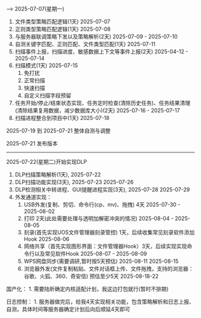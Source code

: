 --> 2025-07-07(星期一)

1. 文件类型策略匹配逻辑(1天) 2025-07-07
2. 正则类型策略匹配逻辑(1天) 2025-07-08
3. 与服务器联调策略下发以及策略解析(2天) 2025-07-09 - 2025-07-10
4. 自测关键字匹配、正则匹配、文件类型匹配(1天) 2025-07-11 
5. 扫描事件上报，扫描进度、敏感数据上下文等事件上报(2天) 2025-04-12 - 2025-07-14
6. 扫描模式(1天) 2025-07-15
    1. 免打扰
    2. 正常扫描
    3. 快速扫描
    4. 自定义扫描字段预留
7. 任务开始/停止/结束状态实现、任务定时检查(清除历史任务)、任务结果清理(清除结果复用数据，减少数据库大小)(2天) 2025-07-16 - 2025-07-17
8. 扫描进程整合到项目中(1天) 2025-07-18

2025-07-19 到 2025-07-21 整体自测与调整

2025-07-21 发布版本

--- 

2025-07-22(星期二)开始实现DLP

1. DLP扫描策略解析(1天), 2025-07-22
2. DLP扫描功能实现(3天), 2025-07-23 2025-07-26
3. DLP检测相关中转进程、GUI提醒进程实现(3天), 2025-07-28 2025-07-29
4. 外发通道实现：
    1. USB外发(复制、剪切、命令行(cp、mv)、拖拽) 4天 2025-07-30 - 2025-08-02
    2. 打印 2天(此处需要处理与透明加解密冲突的情况) 2025-08-04 - 2025-08-05 
    3. 刻录(首先实现UOS文件管理器刻录管控) 1天，后续收集常见刻录软件添加Hook  2025-08-06
    4. 网络共享（首先实现图形界面：文件管理器Hook）3天，后续实现实现命令行以及常见软件Hook 2025-08-07 - 2025-08-09
    5. WPS网盘同步(需要调研,暂时按5天预估) 2025-08-11 2025-08-15
    6. 浏览器外发(文件复制粘贴、文件对话框上传、文件拖拽，支持的浏览器：谷歌、火狐、360、奇安信) 预估至少5天 2025-08-18-22

国产化：
    1. 需要陆昕确定内核适配计划，我这边打包就行(暂时不排期)

日志控制：
    1. 服务器做完后，给我4天实现相关功能，包含策略解析和日志上报、自测，具体时间等服务器确定计划后向后顺延4天即可
